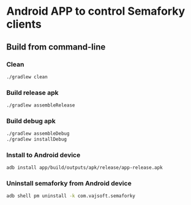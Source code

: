 # Android APP to control Semaforky clients

## Build from command-line

### Clean
```bash
./gradlew clean
```

### Build release apk
```bash
./gradlew assembleRelease
```

### Build debug apk
```bash
./gradlew assembleDebug
./gradlew installDebug
```

### Install to Android device
```bash
adb install app/build/outputs/apk/release/app-release.apk
```

### Uninstall semaforky from Android device
```bash
adb shell pm uninstall -k com.vajsoft.semaforky
```